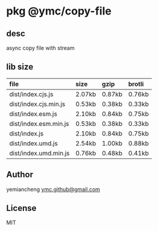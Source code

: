 # pkg @ymc/copy-file

## desc
async copy file with stream

## lib size  
file | size | gzip | brotli
:---- | :---- | :---- | :----
dist/index.cjs.js | 2.07kb | 0.87kb | 0.76kb
dist/index.cjs.min.js | 0.53kb | 0.38kb | 0.33kb
dist/index.esm.js | 2.10kb | 0.84kb | 0.75kb
dist/index.esm.min.js | 0.53kb | 0.38kb | 0.33kb
dist/index.js | 2.10kb | 0.84kb | 0.75kb
dist/index.umd.js | 2.54kb | 1.00kb | 0.88kb
dist/index.umd.min.js | 0.76kb | 0.48kb | 0.41kb

## Author
yemiancheng <ymc.github@gmail.com>

## License
MIT
